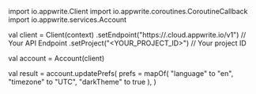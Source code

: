 import io.appwrite.Client
import io.appwrite.coroutines.CoroutineCallback
import io.appwrite.services.Account

val client = Client(context)
    .setEndpoint("https://<REGION>.cloud.appwrite.io/v1") // Your API Endpoint
    .setProject("<YOUR_PROJECT_ID>") // Your project ID

val account = Account(client)

val result = account.updatePrefs(
    prefs = mapOf(
        "language" to "en",
        "timezone" to "UTC",
        "darkTheme" to true
    ), 
)